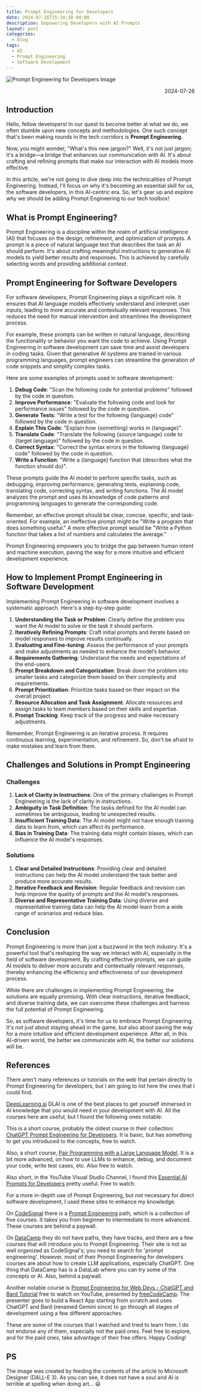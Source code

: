 ```yaml
---
title: Prompt Engineering for Developers
date: 2024-07-26T15:34:30-04:00
description: Empowering Developers with AI Prompts
layout: post
categories:
  - blog
tags:
  - AI
  - Prompt Engineering
  - Software Development
---
```


![Prompt Engineering for Developers Image](../assets/images/PromptEngineering/PromptEngineering.png)

<p style="text-align: right;">2024-07-26</p>

## Introduction ##

Hello, fellow developers! In our quest to become better at what we do, we often stumble upon new concepts and methodologies. One such concept that's been making rounds in the tech corridors is **Prompt Engineering**.

Now, you might wonder, "What's this new jargon?" Well, it's not just jargon; it's a bridge—a bridge that enhances our communication with AI. It's about crafting and refining prompts that make our interaction with AI models more effective.

In this article, we're not going to dive deep into the technicalities of Prompt Engineering. Instead, I'll focus on why it's becoming an essential skill for us, the software developers, in this AI-centric era. So, let's gear up and explore why we should be adding Prompt Engineering to our tech toolbox!

## What is Prompt Engineering? ##

Prompt Engineering is a discipline within the realm of artificial intelligence (AI) that focuses on the design, refinement, and optimization of prompts. A prompt is a piece of natural language text that describes the task an AI should perform. It's about crafting meaningful instructions to generative AI models to yield better results and responses. This is achieved by carefully selecting words and providing additional context.

## Prompt Engineering for Software Developers ##

For software developers, Prompt Engineering plays a significant role. It ensures that AI language models effectively understand and interpret user inputs, leading to more accurate and contextually relevant responses. This reduces the need for manual intervention and streamlines the development process.

For example, these prompts can be written in natural language, describing the functionality or behavior you want the code to achieve. Using Prompt Engineering in software development can save time and assist developers in coding tasks. Given that generative AI systems are trained in various programming languages, prompt engineers can streamline the generation of code snippets and simplify complex tasks.

Here are some examples of prompts used in software development:

1. **Debug Code**: "Scan the following code for potential problems" followed by the code in question.
2. **Improve Performance**: "Evaluate the following code and look for performance issues" followed by the code in question.
3. **Generate Tests**: "Write a test for the following {language} code" followed by the code in question.
4. **Explain This Code**: "Explain how {something} works in {language}".
5. **Translate Code**: "Translate the following {source language} code to {target language}" followed by the code in question.
6. **Correct Syntax**: "Correct the syntax errors in the following {language} code" followed by the code in question.
7. **Write a Function**: "Write a {language} function that {describes what the function should do}".

These prompts guide the AI model to perform specific tasks, such as debugging, improving performance, generating tests, explaining code, translating code, correcting syntax, and writing functions. The AI model analyzes the prompt and uses its knowledge of code patterns and programming languages to generate the corresponding code.

Remember, an effective prompt should be clear, concise, specific, and task-oriented. For example, an ineffective prompt might be "Write a program that does something useful." A more effective prompt would be "Write a Python function that takes a list of numbers and calculates the average."

Prompt Engineering empowers you to bridge the gap between human intent and machine execution, paving the way for a more intuitive and efficient development experience.

## How to Implement Prompt Engineering in Software Development ##

Implementing Prompt Engineering in software development involves a systematic approach. Here's a step-by-step guide:

1. **Understanding the Task or Problem**: Clearly define the problem you want the AI model to solve or the task it should perform.
2. **Iteratively Refining Prompts**: Craft initial prompts and iterate based on model responses to improve results continually.
3. **Evaluating and Fine-tuning**: Assess the performance of your prompts and make adjustments as needed to enhance the model’s behavior.
4. **Requirements Gathering**: Understand the needs and expectations of the end-users.
5. **Prompt Breakdown and Categorization**: Break down the problem into smaller tasks and categorize them based on their complexity and requirements.
6. **Prompt Prioritization**: Prioritize tasks based on their impact on the overall project.
7. **Resource Allocation and Task Assignment**: Allocate resources and assign tasks to team members based on their skills and expertise.
8. **Prompt Tracking**: Keep track of the progress and make necessary adjustments.

Remember, Prompt Engineering is an iterative process. It requires continuous learning, experimentation, and refinement. So, don't be afraid to make mistakes and learn from them.

## Challenges and Solutions in Prompt Engineering ##

### Challenges ###

1. **Lack of Clarity in Instructions**: One of the primary challenges in Prompt Engineering is the lack of clarity in instructions.
2. **Ambiguity in Task Definition**: The tasks defined for the AI model can sometimes be ambiguous, leading to unexpected results.
3. **Insufficient Training Data**: The AI model might not have enough training data to learn from, which can affect its performance.
4. **Bias in Training Data**: The training data might contain biases, which can influence the AI model's responses.

### Solutions ###

1. **Clear and Detailed Instructions**: Providing clear and detailed instructions can help the AI model understand the task better and produce more accurate results.
2. **Iterative Feedback and Revision**: Regular feedback and revision can help improve the quality of prompts and the AI model's responses.
3. **Diverse and Representative Training Data**: Using diverse and representative training data can help the AI model learn from a wide range of scenarios and reduce bias.

## Conclusion ###

Prompt Engineering is more than just a buzzword in the tech industry. It's a powerful tool that's reshaping the way we interact with AI, especially in the field of software development. By crafting effective prompts, we can guide AI models to deliver more accurate and contextually relevant responses, thereby enhancing the efficiency and effectiveness of our development process.

While there are challenges in implementing Prompt Engineering, the solutions are equally promising. With clear instructions, iterative feedback, and diverse training data, we can overcome these challenges and harness the full potential of Prompt Engineering.

So, as software developers, it's time for us to embrace Prompt Engineering. It's not just about staying ahead in the game, but also about paving the way for a more intuitive and efficient development experience. After all, in this AI-driven world, the better we communicate with AI, the better our solutions will be.

## References ##

There aren't many references or tutorials on the web that pertain directly to Prompt Engineering for developers, but I am going to list here the ones that I could find.

[DeepLearning.ai](https://deeplearning.ai)
DLAI is one of the best places to get yourself immersed in AI knowledge that you would need in your development with AI. All the courses here are useful, but I found the following ones notable:

This is a short course, probably the oldest course in their collection: [ChatGPT Prompt Engineering for Developers](https://www.deeplearning.ai/short-courses/chatgpt-prompt-engineering-for-developers/). It is basic, but has something to get you introduced to the concepts, free to watch.

Also, a short course, [Pair Programming with a Large Language Model](https://www.deeplearning.ai/short-courses/pair-programming-llm/). It is a bit more advanced, on how to use LLMs to enhance, debug, and document your code, write test cases, etc. Also free to watch.

Also short, in the YouTube Visual Studio Channel, I found this [Essential AI Prompts for Developers](https://www.youtube.com/watch?v=H3M95i4iS5c) pretty useful. Free to watch.

For a more in-depth use of Prompt Engineering, but not necessary for direct software development, I used these sites to enhance my knowledge.

On [CodeSignal](https://codesignal.com/) there is a [Prompt Engineering](https://learn.codesignal.com/course-paths/16) path, which is a collection of five courses. It takes you from beginner to intermediate to more advanced. These courses are behind a paywall.

On [DataCamp](https://www.datacamp.com/) they do not have paths, they have tracks, and there are a few courses that will introduce you to Prompt Engineering. Their site is not as well organized as CodeSignal's; you need to search for 'prompt engineering'. However, most of their Prompt Engineering for developers courses are about how to create LLM applications, especially ChatGPT. One thing that DataCamp has is a DataLab where you can try some of the concepts or AI. Also, behind a paywall.

Another notable course is [Prompt Engineering for Web Devs - ChatGPT and Bard Tutorial](https://www.youtube.com/watch?v=ScKCy2udln8&t=3s) free to watch on YouTube, presented by [freeCodeCamp](https://freeCodeCamp.org).  The presenter goes to build a React App starting from scratch and uses ChatGPT and Bard (renamed Gemini since) to go through all stages of development using a few different approaches.

These are some of the courses that I watched and tried to learn from. I do not endorse any of them, especially not the paid ones. Feel free to explore, and for the paid ones, take advantage of their free offers. Happy Coding!

## PS ##
The image was created by feeding the contents of the article to Microsoft Designer (DALL-E 3). As you can see, it does not have a soul and AI is terrible at spelling when doing art... 😃